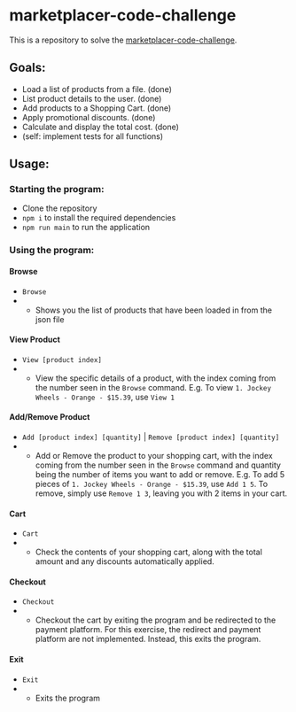 # marketplacer-code-challenge

This is a repository to solve the [marketplacer-code-challenge](https://gist.github.com/alexrogers/63d262d4e07b75a45c646cd4f473accf).

## Goals:

- Load a list of products from a file. (done)
- List product details to the user. (done)
- Add products to a Shopping Cart. (done)
- Apply promotional discounts. (done)
- Calculate and display the total cost. (done)
- (self: implement tests for all functions)

## Usage:

### Starting the program:

- Clone the repository
- `npm i` to install the required dependencies
- `npm run main` to run the application

### Using the program:

#### Browse

- `Browse`
- - Shows you the list of products that have been loaded in from the json file

#### View Product

- `View [product index]`
- - View the specific details of a product, with the index coming from the number seen in the `Browse` command. E.g. To view `1. Jockey Wheels - Orange - $15.39`, use `View 1`

#### Add/Remove Product

- `Add [product index] [quantity]` | `Remove [product index] [quantity]`
- - Add or Remove the product to your shopping cart, with the index coming from the number seen in the `Browse` command and quantity being the number of items you want to add or remove. E.g. To add 5 pieces of `1. Jockey Wheels - Orange - $15.39`, use `Add 1 5`. To remove, simply use `Remove 1 3`, leaving you with 2 items in your cart.

#### Cart

- `Cart`
- - Check the contents of your shopping cart, along with the total amount and any discounts automatically applied.

#### Checkout

- `Checkout`
- - Checkout the cart by exiting the program and be redirected to the payment platform. For this exercise, the redirect and payment platform are not implemented. Instead, this exits the program.

#### Exit

- `Exit`
- - Exits the program

